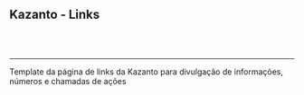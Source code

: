 ## Kazanto - Links
<br>
<br>
<hr>
Template da página de links da Kazanto para divulgação de informações, números e chamadas de ações